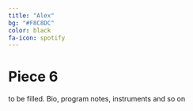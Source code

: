 ```yaml
---
title: "Alex"
bg: "#F8C8DC"
color: black
fa-icon: spotify
---
```


# Piece 6

to be filled. Bio, program notes, instruments and so on